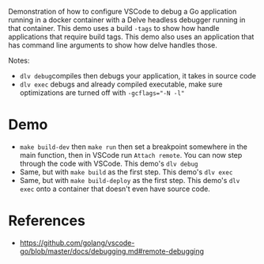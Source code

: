 Demonstration of how to configure VSCode to debug a Go application running in a docker container with a Delve headless debugger running in that container. This demo uses a build `-tags` to show how handle applications that require build tags. This demo also uses an application that has command line arguments to show how delve handles those.

Notes:
- `dlv debug`compiles then debugs your application, it takes in source code
- `dlv exec` debugs and already compiled executable, make sure optimizations are turned off with `-gcflags="-N -l"`

# Demo
- `make build-dev` then `make run` then set a breakpoint somewhere in the main function, then in VSCode run `Attach remote`. You can now step through the code with VSCode. This demo's `dlv debug`
- Same, but with `make build` as the first step. This demo's `dlv exec`
- Same, but with `make build-deploy` as the first step. This demo's `dlv exec` onto a container that doesn't even have source code.

# References
- https://github.com/golang/vscode-go/blob/master/docs/debugging.md#remote-debugging